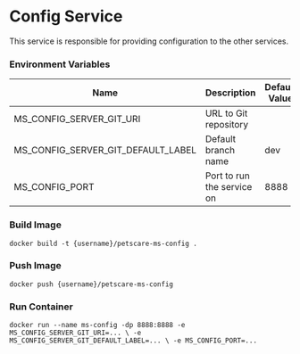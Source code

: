 # Config Service

This service is responsible for providing configuration to the other services.

### Environment Variables

| Name                               | Description                | Default Value |
|------------------------------------|----------------------------|---------------|
| MS_CONFIG_SERVER_GIT_URI           | URL to Git repository      |               |
| MS_CONFIG_SERVER_GIT_DEFAULT_LABEL | Default branch name        | dev           |
| MS_CONFIG_PORT                     | Port to run the service on | 8888          |

### Build Image

`docker build -t {username}/petscare-ms-config .`

### Push Image

`docker push {username}/petscare-ms-config`

### Run Container

`docker run --name ms-config -dp 8888:8888 -e MS_CONFIG_SERVER_GIT_URI=... \
-e MS_CONFIG_SERVER_GIT_DEFAULT_LABEL=... \
-e MS_CONFIG_PORT=...
`
